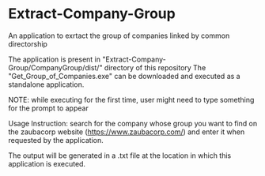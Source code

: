 # Extract-Company-Group
 An application to exrtact the group of companies linked by common directorship

The application is present in "Extract-Company-Group/CompanyGroup/dist/" directory of this repository
The "Get_Group_of_Companies.exe" can be downloaded and executed as a standalone application.

NOTE: while executing for the first time, user might need to type something for the prompt to appear

Usage Instruction: search for the company whose group you want to find on the zaubacorp 
website (https://www.zaubacorp.com/) and enter it when requested by the application. 

The output will be generated in a .txt file at the location in which this application is executed.
